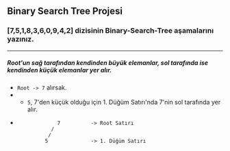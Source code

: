 ## Binary Search Tree Projesi
### [7,5,1,8,3,6,0,9,4,2] dizisinin Binary-Search-Tree aşamalarını yazınız.
***
##### Root'un sağ tarafından kendinden büyük elemanlar, sol tarafında ise kendinden küçük elemanlar yer alır.
- ```Root -> 7``` alırsak.
- - ```5```, 7'den küçük olduğu için 1. Düğüm Satırı'nda 7'nin sol tarafında yer alır.
- 
                   7          -> Root Satırı
                 /
                /
               5              -> 1. Düğüm Satırı
